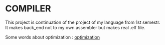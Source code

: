 
# COMPILER

This project is continuation of the project of my language from 1st semestr. It makes back_end not to my own assembler but makes real .elf file. 

Some words about optimization : [optimization](https://github.com/shugaley/2_semestr/blob/master/compiler/Readme(optimization).md "Подсказка")
